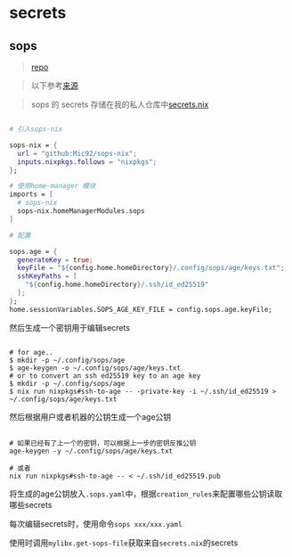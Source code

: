 # secrets

## sops

> [repo](https://github.com/Mic92/sops-nix)

> 以下参考[来源](https://github.com/Mic92/sops-nix?tab=readme-ov-file#usage-example)

> sops 的 secrets 存储在我的私人仓库中[secrets.nix](https://github.com/shelken/secrets.nix)

```nix

# 引入sops-nix

sops-nix = {
  url = "github:Mic92/sops-nix";
  inputs.nixpkgs.follows = "nixpkgs";
};

# 使用home-manager 模块
imports = [
  # sops-nix
  sops-nix.homeManagerModules.sops
]

# 配置

sops.age = {
  generateKey = true;
  keyFile = "${config.home.homeDirectory}/.config/sops/age/keys.txt";
  sshKeyPaths = [
    "${config.home.homeDirectory}/.ssh/id_ed25519"
  ];
};
home.sessionVariables.SOPS_AGE_KEY_FILE = config.sops.age.keyFile;

```

然后生成一个密钥用于编辑secrets

```shell

# for age..
$ mkdir -p ~/.config/sops/age
$ age-keygen -o ~/.config/sops/age/keys.txt
# or to convert an ssh ed25519 key to an age key
$ mkdir -p ~/.config/sops/age
$ nix run nixpkgs#ssh-to-age -- -private-key -i ~/.ssh/id_ed25519 > ~/.config/sops/age/keys.txt

```

然后根据用户或者机器的公钥生成一个age公钥

```shell

# 如果已经有了上一个的密钥，可以根据上一步的密钥反推公钥
age-keygen -y ~/.config/sops/age/keys.txt

# 或者
nix run nixpkgs#ssh-to-age -- < ~/.ssh/id_ed25519.pub

```

将生成的age公钥放入`.sops.yaml`中，根据`creation_rules`来配置哪些公钥读取哪些secrets

每次编辑secrets时，使用命令`sops xxx/xxx.yaml`

使用时调用`mylibx.get-sops-file`获取来自`secrets.nix`的secrets

